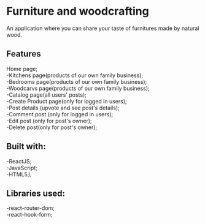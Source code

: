 # Furniture and woodcrafting

An application where you can share your taste of furnitures made by natural wood.

## Features

Home page;\
-Kitchens page(products of our own family business);\
-Bedrooms page(products of our own family business);\
-Woodcarvs page(products of our own family business);\
-Catalog page(all users' posts);\
-Create Product page(only for logged in users);\
-Post details (upvote and see post's details);\
-Comment post (only for logged in users);\
-Edit post (only for post's owner);\
-Delete post(only for post's owner);

## Built with:

-ReactJS;\
-JavaScript;\
-HTML5;\

## Libraries used:

-react-router-dom;\
-react-hook-form;